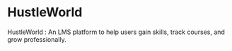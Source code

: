 # HustleWorld

HustleWorld : An LMS platform to help users gain skills, track courses, and grow professionally.
 